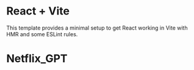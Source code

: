 # React + Vite

This template provides a minimal setup to get React working in Vite with HMR and some ESLint rules.

# Netflix_GPT
